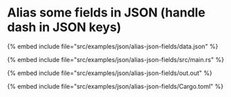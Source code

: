 # Alias some fields in JSON (handle dash in JSON keys)


{% embed include file="src/examples/json/alias-json-fields/data.json" %}

{% embed include file="src/examples/json/alias-json-fields/src/main.rs" %}

{% embed include file="src/examples/json/alias-json-fields/out.out" %}

{% embed include file="src/examples/json/alias-json-fields/Cargo.toml" %}

